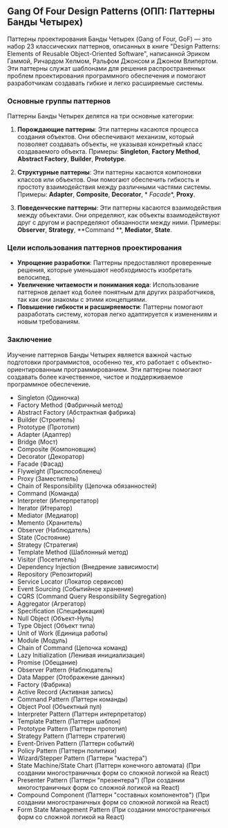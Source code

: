 ## Gang Of Four Design Patterns (ОПП: Паттерны Банды Четырех)

Паттерны проектирования Банды Четырех (Gang of Four, GoF) — это набор 23 классических паттернов, описанных в книге
"Design Patterns: Elements of Reusable Object-Oriented Software", написанной Эриком Гаммой, Ричардом Хелмом, Ральфом
Джонсом и Джоном Влипертом. Эти паттерны служат шаблонами для решения распространенных проблем проектирования
программного обеспечения и помогают разработчикам создавать гибкие и легко расширяемые системы.

### Основные группы паттернов

Паттерны Банды Четырех делятся на три основные категории:

1. **Порождающие паттерны**: Эти паттерны касаются процесса создания объектов. Они обеспечивают механизм, который
   позволяет создавать объекты, не указывая конкретный класс создаваемого объекта. Примеры: **Singleton**, **Factory
   Method**, **Abstract Factory**, **Builder**, **Prototype**.

2. **Структурные паттерны**: Эти паттерны касаются компоновки классов или объектов. Они помогают обеспечить гибкость и
   простоту взаимодействия между различными частями системы. Примеры: **Adapter**, **Composite**, **Decorator**, *
   *Facade**, **Proxy**.

3. **Поведенческие паттерны**: Эти паттерны касаются взаимодействия между объектами. Они определяют, как объекты
   взаимодействуют друг с другом и распределяют обязанности между ними. Примеры: **Observer**, **Strategy**, **Command
   **, **Mediator**, **State**.

### Цели использования паттернов проектирования

- **Упрощение разработки**: Паттерны предоставляют проверенные решения, которые уменьшают необходимость изобретать
  велосипед.
- **Увеличение читаемости и понимания кода**: Использование паттернов делает код более понятным для других
  разработчиков, так как они знакомы с этими концепциями.
- **Повышение гибкости и расширяемости**: Паттерны помогают разработать систему, которая легко адаптируется к изменениям
  и новым требованиям.

### Заключение

Изучение паттернов Банды Четырех является важной частью подготовки программистов, особенно тех, кто работает с
объектно-ориентированным программированием. Эти паттерны помогают создавать более качественное, чистое и поддерживаемое
программное обеспечение.

- Singleton (Одиночка)
- Factory Method (Фабричный метод)
- Abstract Factory (Абстрактная фабрика)
- Builder (Строитель)
- Prototype (Прототип)
- Adapter (Адаптер)
- Bridge (Мост)
- Composite (Компоновщик)
- Decorator (Декоратор)
- Facade (Фасад)
- Flyweight (Приспособленец)
- Proxy (Заместитель)
- Chain of Responsibility (Цепочка обязанностей)
- Command (Команда)
- Interpreter (Интерпретатор)
- Iterator (Итератор)
- Mediator (Медиатор)
- Memento (Хранитель)
- Observer (Наблюдатель)
- State (Состояние)
- Strategy (Стратегия)
- Template Method (Шаблонный метод)
- Visitor (Посетитель)
- Dependency Injection (Внедрение зависимости)
- Repository (Репозиторий)
- Service Locator (Локатор сервисов)
- Event Sourcing (Событийное хранение)
- CQRS (Command Query Responsibility Segregation)
- Aggregator (Агрегатор)
- Specification (Спецификация)
- Null Object (Объект-Нуль)
- Type Object (Объект типа)
- Unit of Work (Единица работы)
- Module (Модуль)
- Chain of Command (Цепочка команд)
- Lazy Initialization (Ленивая инициализация)
- Promise (Обещание)
- Observer Pattern (Наблюдатель)
- Data Mapper (Отображение данных)
- Factory (Фабрика)
- Active Record (Активная запись)
- Command Pattern (Паттерн команды)
- Object Pool (Объектный пул)
- Interpreter Pattern (Паттерн интерпретатор)
- Template Pattern (Паттерн шаблон)
- Prototype Pattern (Паттерн прототип)
- Strategy Pattern (Паттерн стратегия)
- Event-Driven Pattern (Паттерн событий)
- Policy Pattern (Паттерн политики)
- Wizard/Stepper Pattern (Паттерн "мастера")
- State Machine/State Chart (Паттерн конечного автомата) (При создании многостраничных форм со сложной логикой на React)
- Presenter Pattern (Паттерн "презентера") (При создании многостраничных форм со сложной логикой на React)
- Compound Component (Паттерн "составных компонентов") (При создании многостраничных форм со сложной логикой на React)
- Form State Management Pattern (При создании многостраничных форм со сложной логикой на React)
